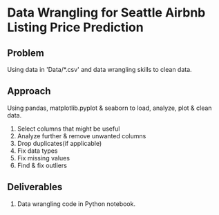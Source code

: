 # Data Wrangling for Seattle Airbnb Listing Price Prediction

## Problem
Using data in 'Data/*.csv' and data wrangling skills to clean data.


## Approach
Using pandas, matplotlib.pyplot & seaborn to load, analyze, plot & clean data.

1. Select columns that might be useful
2. Analyze further & remove unwanted columns
3. Drop duplicates(if applicable)
4. Fix data types
5. Fix missing values
6. Find & fix outliers


## Deliverables
1. Data wrangling code in Python notebook.
